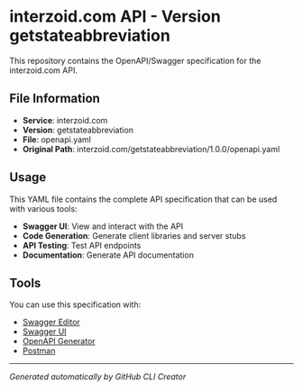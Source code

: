 # interzoid.com API - Version getstateabbreviation

This repository contains the OpenAPI/Swagger specification for the interzoid.com API.

## File Information

- **Service**: interzoid.com
- **Version**: getstateabbreviation
- **File**: openapi.yaml
- **Original Path**: interzoid.com/getstateabbreviation/1.0.0/openapi.yaml

## Usage

This YAML file contains the complete API specification that can be used with various tools:

- **Swagger UI**: View and interact with the API
- **Code Generation**: Generate client libraries and server stubs
- **API Testing**: Test API endpoints
- **Documentation**: Generate API documentation

## Tools

You can use this specification with:

- [Swagger Editor](https://editor.swagger.io/)
- [Swagger UI](https://swagger.io/tools/swagger-ui/)
- [OpenAPI Generator](https://openapi-generator.tech/)
- [Postman](https://www.postman.com/)

---

*Generated automatically by GitHub CLI Creator*
